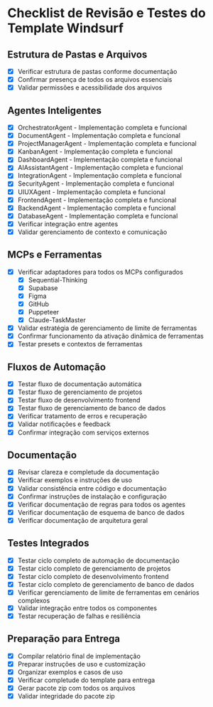 # Checklist de Revisão e Testes do Template Windsurf

## Estrutura de Pastas e Arquivos

- [x] Verificar estrutura de pastas conforme documentação
- [x] Confirmar presença de todos os arquivos essenciais
- [x] Validar permissões e acessibilidade dos arquivos

## Agentes Inteligentes

- [x] OrchestratorAgent - Implementação completa e funcional
- [x] DocumentAgent - Implementação completa e funcional
- [x] ProjectManagerAgent - Implementação completa e funcional
- [x] KanbanAgent - Implementação completa e funcional
- [x] DashboardAgent - Implementação completa e funcional
- [x] AIAssistantAgent - Implementação completa e funcional
- [x] IntegrationAgent - Implementação completa e funcional
- [x] SecurityAgent - Implementação completa e funcional
- [x] UIUXAgent - Implementação completa e funcional
- [x] FrontendAgent - Implementação completa e funcional
- [x] BackendAgent - Implementação completa e funcional
- [x] DatabaseAgent - Implementação completa e funcional
- [x] Verificar integração entre agentes
- [x] Validar gerenciamento de contexto e comunicação

## MCPs e Ferramentas

- [x] Verificar adaptadores para todos os MCPs configurados
  - [x] Sequential-Thinking
  - [x] Supabase
  - [x] Figma
  - [x] GitHub
  - [x] Puppeteer
  - [x] Claude-TaskMaster
- [x] Validar estratégia de gerenciamento de limite de ferramentas
- [x] Confirmar funcionamento da ativação dinâmica de ferramentas
- [x] Testar presets e contextos de ferramentas

## Fluxos de Automação

- [x] Testar fluxo de documentação automática
- [x] Testar fluxo de gerenciamento de projetos
- [x] Testar fluxo de desenvolvimento frontend
- [x] Testar fluxo de gerenciamento de banco de dados
- [x] Verificar tratamento de erros e recuperação
- [x] Validar notificações e feedback
- [x] Confirmar integração com serviços externos

## Documentação

- [x] Revisar clareza e completude da documentação
- [x] Verificar exemplos e instruções de uso
- [x] Validar consistência entre código e documentação
- [x] Confirmar instruções de instalação e configuração
- [x] Verificar documentação de regras para todos os agentes
- [x] Verificar documentação de esquema de banco de dados
- [x] Verificar documentação de arquitetura geral

## Testes Integrados

- [x] Testar ciclo completo de automação de documentação
- [x] Testar ciclo completo de gerenciamento de projetos
- [x] Testar ciclo completo de desenvolvimento frontend
- [x] Testar ciclo completo de gerenciamento de banco de dados
- [x] Verificar gerenciamento de limite de ferramentas em cenários complexos
- [x] Validar integração entre todos os componentes
- [x] Testar recuperação de falhas e resiliência

## Preparação para Entrega

- [x] Compilar relatório final de implementação
- [x] Preparar instruções de uso e customização
- [x] Organizar exemplos e casos de uso
- [x] Verificar completude do template para entrega
- [x] Gerar pacote zip com todos os arquivos
- [x] Validar integridade do pacote zip
